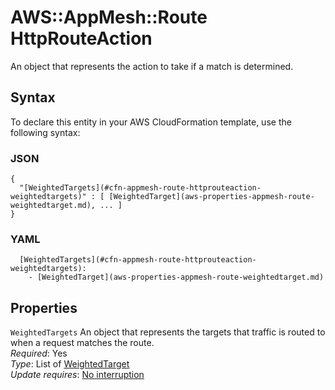 # AWS::AppMesh::Route HttpRouteAction<a name="aws-properties-appmesh-route-httprouteaction"></a>

An object that represents the action to take if a match is determined\.

## Syntax<a name="aws-properties-appmesh-route-httprouteaction-syntax"></a>

To declare this entity in your AWS CloudFormation template, use the following syntax:

### JSON<a name="aws-properties-appmesh-route-httprouteaction-syntax.json"></a>

```
{
  "[WeightedTargets](#cfn-appmesh-route-httprouteaction-weightedtargets)" : [ [WeightedTarget](aws-properties-appmesh-route-weightedtarget.md), ... ]
}
```

### YAML<a name="aws-properties-appmesh-route-httprouteaction-syntax.yaml"></a>

```
  [WeightedTargets](#cfn-appmesh-route-httprouteaction-weightedtargets): 
    - [WeightedTarget](aws-properties-appmesh-route-weightedtarget.md)
```

## Properties<a name="aws-properties-appmesh-route-httprouteaction-properties"></a>

`WeightedTargets`  <a name="cfn-appmesh-route-httprouteaction-weightedtargets"></a>
An object that represents the targets that traffic is routed to when a request matches the route\.  
*Required*: Yes  
*Type*: List of [WeightedTarget](aws-properties-appmesh-route-weightedtarget.md)  
*Update requires*: [No interruption](https://docs.aws.amazon.com/AWSCloudFormation/latest/UserGuide/using-cfn-updating-stacks-update-behaviors.html#update-no-interrupt)